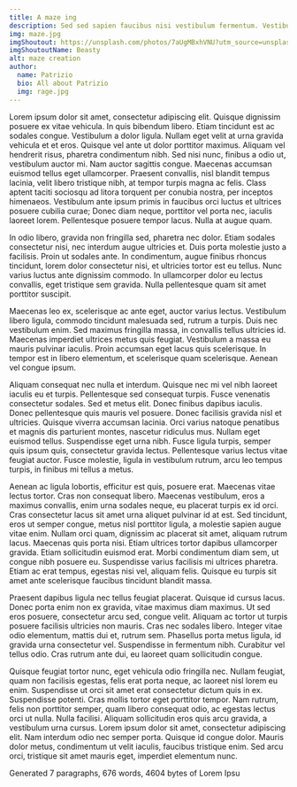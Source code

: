 ```yaml
---
title: A maze ing
description: Sed sed sapien faucibus nisi vestibulum fermentum. Vestibulum ac elementum ante. Praesent ligula lacus, efficitur eu dignissim a, condimentum non ex. Mauris in mi posuere, bibendum nulla id, vestibulum est. Curabitur eu augue id tortor tempor porta et ac massa. Vivamus erat nisl, porttitor nec scelerisque in, ultricies non diam. Proin et suscipit mauris, sed porttitor felis. Aliquam non efficitur eros, sed pharetra nulla.
img: maze.jpg
imgShoutout: https://unsplash.com/photos/7aUgMBxhVNU?utm_source=unsplash&utm_medium=referral&utm_content=creditShareLink
imgShoutoutName: Beasty
alt: maze creation
author:
  name: Patrizio
  bio: All about Patrizio
  img: rage.jpg
---
```


Lorem ipsum dolor sit amet, consectetur adipiscing elit. Quisque dignissim posuere ex vitae vehicula. In quis bibendum libero. Etiam tincidunt est ac sodales congue. Vestibulum a dolor ligula. Nullam eget velit at urna gravida vehicula et et eros. Quisque vel ante ut dolor porttitor maximus. Aliquam vel hendrerit risus, pharetra condimentum nibh. Sed nisi nunc, finibus a odio ut, vestibulum auctor mi. Nam auctor sagittis congue. Maecenas accumsan euismod tellus eget ullamcorper. Praesent convallis, nisl blandit tempus lacinia, velit libero tristique nibh, at tempor turpis magna ac felis. Class aptent taciti sociosqu ad litora torquent per conubia nostra, per inceptos himenaeos. Vestibulum ante ipsum primis in faucibus orci luctus et ultrices posuere cubilia curae; Donec diam neque, porttitor vel porta nec, iaculis laoreet lorem. Pellentesque posuere tempor lacus. Nulla at augue quam.

In odio libero, gravida non fringilla sed, pharetra nec dolor. Etiam sodales consectetur nisi, nec interdum augue ultricies et. Duis porta molestie justo a facilisis. Proin ut sodales ante. In condimentum, augue finibus rhoncus tincidunt, lorem dolor consectetur nisi, et ultricies tortor est eu tellus. Nunc varius luctus ante dignissim commodo. In ullamcorper dolor eu lectus convallis, eget tristique sem gravida. Nulla pellentesque quam sit amet porttitor suscipit.

Maecenas leo ex, scelerisque ac ante eget, auctor varius lectus. Vestibulum libero ligula, commodo tincidunt malesuada sed, rutrum a turpis. Duis nec vestibulum enim. Sed maximus fringilla massa, in convallis tellus ultricies id. Maecenas imperdiet ultrices metus quis feugiat. Vestibulum a massa eu mauris pulvinar iaculis. Proin accumsan eget lacus quis scelerisque. In tempor est in libero elementum, et scelerisque quam scelerisque. Aenean vel congue ipsum.

Aliquam consequat nec nulla et interdum. Quisque nec mi vel nibh laoreet iaculis eu et turpis. Pellentesque sed consequat turpis. Fusce venenatis consectetur sodales. Sed et metus elit. Donec finibus dapibus iaculis. Donec pellentesque quis mauris vel posuere. Donec facilisis gravida nisl et ultricies. Quisque viverra accumsan lacinia. Orci varius natoque penatibus et magnis dis parturient montes, nascetur ridiculus mus. Nullam eget euismod tellus. Suspendisse eget urna nibh. Fusce ligula turpis, semper quis ipsum quis, consectetur gravida lectus. Pellentesque varius lectus vitae feugiat auctor. Fusce molestie, ligula in vestibulum rutrum, arcu leo tempus turpis, in finibus mi tellus a metus.

Aenean ac ligula lobortis, efficitur est quis, posuere erat. Maecenas vitae lectus tortor. Cras non consequat libero. Maecenas vestibulum, eros a maximus convallis, enim urna sodales neque, eu placerat turpis ex id orci. Cras consectetur lacus sit amet urna aliquet pulvinar id at est. Sed tincidunt, eros ut semper congue, metus nisl porttitor ligula, a molestie sapien augue vitae enim. Nullam orci quam, dignissim ac placerat sit amet, aliquam rutrum lacus. Maecenas quis porta nisi. Etiam ultrices tortor dapibus ullamcorper gravida. Etiam sollicitudin euismod erat. Morbi condimentum diam sem, ut congue nibh posuere eu. Suspendisse varius facilisis mi ultrices pharetra. Etiam ac erat tempus, egestas nisi vel, aliquam felis. Quisque eu turpis sit amet ante scelerisque faucibus tincidunt blandit massa.

Praesent dapibus ligula nec tellus feugiat placerat. Quisque id cursus lacus. Donec porta enim non ex gravida, vitae maximus diam maximus. Ut sed eros posuere, consectetur arcu sed, congue velit. Aliquam ac tortor ut turpis posuere facilisis ultricies non mauris. Cras nec sodales libero. Integer vitae odio elementum, mattis dui et, rutrum sem. Phasellus porta metus ligula, id gravida urna consectetur vel. Suspendisse in fermentum nibh. Curabitur vel tellus odio. Cras rutrum ante dui, eu laoreet quam sollicitudin congue.

Quisque feugiat tortor nunc, eget vehicula odio fringilla nec. Nullam feugiat, quam non facilisis egestas, felis erat porta neque, ac laoreet nisl lorem eu enim. Suspendisse ut orci sit amet erat consectetur dictum quis in ex. Suspendisse potenti. Cras mollis tortor eget porttitor tempor. Nam rutrum, felis non porttitor semper, quam libero consequat odio, ac egestas lectus orci ut nulla. Nulla facilisi. Aliquam sollicitudin eros quis arcu gravida, a vestibulum urna cursus. Lorem ipsum dolor sit amet, consectetur adipiscing elit. Nam interdum odio nec semper porta. Quisque id congue dolor. Mauris dolor metus, condimentum ut velit iaculis, faucibus tristique enim. Sed arcu orci, tristique sit amet mauris eget, imperdiet elementum nunc.

Generated 7 paragraphs, 676 words, 4604 bytes of Lorem Ipsu

